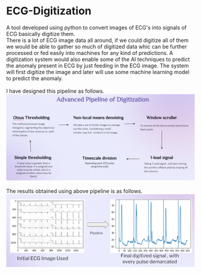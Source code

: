 # ECG-Digitization
A tool developed using python to convert images of ECG's into signals of ECG basically digitize them.<br>
There is a lot of ECG image data all around, if we could digitize all of them we would be able to gather so much of digitized data whic can be further processed or fed easily into machines for any kind of predictions. A digitization system would also enable some of the AI techniques to predict the anomaly present in ECG by just feeding in the ECG image. The system will first digitize the image and later will use some machine learning model to predict the anomaly.<br><br>
I have designed this pipeline as follows.<br>
![alt text](pipeline.PNG)<br>
<br>
The results obtained using above pipeline is as follows.<br>
![alt text](result.PNG)<br>
<br>
